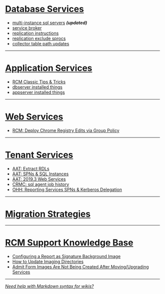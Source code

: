 # [Database Services](/Knowledge-Base/Database-Services)

- [multi-instance sql servers](/Knowledge-Base/Database-Services/multi%2Dinstance-sql-servers) _**(updated)**_
- [service broker](/Knowledge-Base/Database-Services/service-broker)
- [replication instructions](/Knowledge-Base/Database-Services/replication-instructions)
- [replication exclude sprocs](/Knowledge-Base/Database-Services/replication-exclude-sprocs)
- [collector table path updates](/Knowledge-Base/Database-Services/collector-table-path-updates)

---

# [Application Services](/Knowledge-Base/Application-Services)

- [RCM Classic Tips & Tricks](/Knowledge-Base/Application-Services/RCM-Classic-Tips-&-Tricks)
- [dbserver installed things](/Knowledge-Base/Application-Services/dbserver-installed-things)
- [appserver installed things](/Knowledge-Base/Application-Services/appserver-installed-things)

---

# [Web Services](/Knowledge-Base/Web-Services)

- [RCM: Deploy Chrome Registry Edits via Group Policy](/Knowledge-Base/Web-Services/RCM:-Deploy-Chrome-Registry-Edits-via-Group-Policy)

---

# [Tenant Services](/Knowledge-Base/Tenant-Services)

- [AAT: Extract RDLs](/Knowledge-Base/Tenant-Services/AAT)
- [AAT: SPNs & SQL Instances](https://dev.azure.com/limlab/DevOps%20Toolkit/_wiki/wikis/DevOps-Toolkit.wiki/235/AAT?anchor=aat%3A-spns-%26-sql-instances)
- [AAT: 2019.3 Web Services](/Knowledge-Base/Tenant-Services/AAT)
- [CRMC: sql agent job history](/Knowledge-Base/Tenant-Services/CRMC:-sql-agent-job-history)
- [OHH: Reporting Services SPNs & Kerberos Delegation](/Knowledge-Base/Tenant-Services/OHH:-Reporting-Services-SPNs-&-Kerberos-Delegation)

---

# [Migration Strategies](/Knowledge-Base/Migration-Strategies)

---

# [RCM Support Knowledge Base](http://stlvmonlinehelp/KB/index.php)

- [Configuring a Report as Signature Background Image](http://stlvmonlinehelp/KB/article.php?id=164)
- [How to Update Imaging Directories](http://stlvmonlinehelp/KB/article.php?id=36)
- [Admit Form Images Are Not Being Created After Moving/Upgrading Services](http://stlvmonlinehelp/KB/article.php?id=92)

---

_[Need help with Markdown syntax for wikis?](https://docs.microsoft.com/en-us/azure/devops/project/wiki/wiki-markdown-guidance?view=azure-devops)_